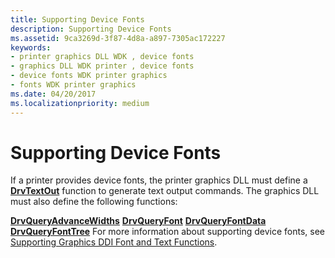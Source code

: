 ```yaml
---
title: Supporting Device Fonts
description: Supporting Device Fonts
ms.assetid: 9ca3269d-3f87-4d8a-a897-7305ac172227
keywords:
- printer graphics DLL WDK , device fonts
- graphics DLL WDK printer , device fonts
- device fonts WDK printer graphics
- fonts WDK printer graphics
ms.date: 04/20/2017
ms.localizationpriority: medium
---
```


# Supporting Device Fonts





If a printer provides device fonts, the printer graphics DLL must define a [**DrvTextOut**](https://msdn.microsoft.com/library/windows/hardware/ff557277) function to generate text output commands. The graphics DLL must also define the following functions:

[**DrvQueryAdvanceWidths**](https://msdn.microsoft.com/library/windows/hardware/ff556259)
[**DrvQueryFont**](https://msdn.microsoft.com/library/windows/hardware/ff556262)
[**DrvQueryFontData**](https://msdn.microsoft.com/library/windows/hardware/ff556264)
[**DrvQueryFontTree**](https://msdn.microsoft.com/library/windows/hardware/ff556266)
For more information about supporting device fonts, see [Supporting Graphics DDI Font and Text Functions](https://msdn.microsoft.com/library/windows/hardware/ff569868).

 

 




